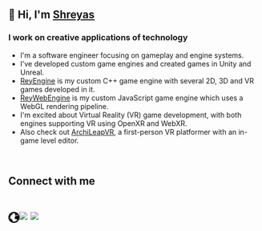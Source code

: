 ## 👋 Hi, I'm [Shreyas][website]

### I work on creative applications of technology

- I'm a software engineer focusing on gameplay and engine systems.
- I've developed custom game engines and created games in Unity and Unreal.
- [ReyEngine](https://github.com/shreyasnisal/ReyEngine) is my custom C++ game engine with several 2D, 3D and VR games developed in it.
- [ReyWebEngine](https://github.com/shreyasnisal/ReyWebEngine) is my custom JavaScript game engine which uses a WebGL rendering pipeline.
- I'm excited about Virtual Reality (VR) game development, with both engines supporting VR using OpenXR and WebXR.
- Also check out [ArchiLeapVR](https://github.com/shreyasnisal/ArchiLeapVR), a first-person VR platformer with an in-game level editor.

<br>

## Connect with me

<br>

[<img align="left" width="22px" src="https://raw.githubusercontent.com/iconic/open-iconic/master/svg/globe.svg" />][gamedev website]
[<img align="left" width="22px" src="https://cdn.jsdelivr.net/npm/simple-icons@v3/icons/youtube.svg" />][youtube]
[<img align="left" width="22px" src="https://cdn.jsdelivr.net/npm/simple-icons@v3/icons/linkedin.svg" />][LinkedIn]

<br>

[website]: https://shreyasnisal.com
[gamedev website]: https://gamedev.shreyasnisal.com
[youtube]: https://www.youtube.com/c/ShreyasNisal
[linkedin]: https://linkedin.com/in/shreyasnisal
